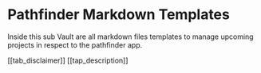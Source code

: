 # Pathfinder Markdown Templates

Inside this sub Vault are all markdown files templates to manage upcoming projects in respect to the pathfinder app.

[[tab_disclaimer]]
[[tap_description]]